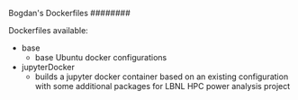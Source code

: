 Bogdan's Dockerfiles
########

Dockerfiles available:

- base
  - base Ubuntu docker configurations
- jupyterDocker
  - builds a jupyter docker container based on an existing configuration with some additional packages for LBNL HPC power analysis project
